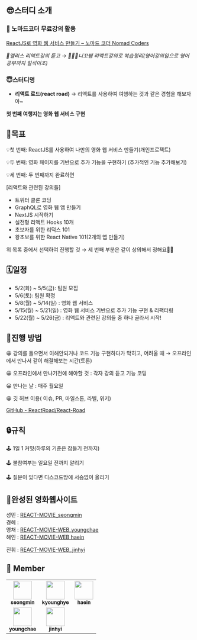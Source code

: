 ## 😎스터디 소개   

### 🧐 노마드코더 무료강의 활용   

[ReactJS로 영화 웹 서비스 만들기 – 노마드 코더 Nomad Coders](https://nomadcoders.co/react-for-beginners)

*🐰엘리스 리액트강의 듣고 → 🧔🏻‍♀️니꼬쌤 리액트강의로 복습정리(영어강의임으로 영어 공부까지 일석이조)*

### 😇스터디명

 - **리액트 로드(react road)** → 리액트를 사용하여 여행하는 것과 같은 경험을 해보자아~

 **첫 번째 여행지는 영화 웹 서비스 구현**

## 📍목표

💡첫 번째: ReactJS를 사용하여 나만의 영화 웹 서비스 만들기(개인프로젝트)

💡두 번째: 영화 페이지를 기반으로 추가 기능을 구현하기 (추가적인 기능 추가해보기)

💡세 번째: 두 번째까지 완료하면

[리액트와 관련된 강의들]

- 트위터 클론 코딩
- GraphQL로 영화 웹 앱 만들기
- NextJS 시작하기
- 실전형 리액트 Hooks 10개
- 초보자를 위한 리덕스 101
- 왕초보를 위한 React Native 101(2개의 앱 만들기)

위 목록 중에서 선택하여 진행할 것  → 세 번째 부분은 같이 상의해서 정해요👊🏻

## 🗓️일정

- 5/2(화) ~ 5/5(금): 팀원 모집
- 5/6(토): 팀원 확정
- 5/8(월) ~ 5/14(일) : 영화 웹 서비스
- 5/15(월) ~ 5/21(일) : 영화 웹 서비스 기반으로 추가 기능 구현 & 리팩터링
- 5/22(월) ~ 5/26(금) : 리액트와 관련된 강의들 중 하나 골라서 시작!

## 📍진행 방법

😀 강의를 들으면서 이해안되거나 코드 기능 구현하다가 막히고, 어려울 때 → 오프라인에서 만나서 같이 해결해보는 시간(토론)

😀 오프라인에서 만나기전에 해야할 것 : 각자 강의 듣고 기능 코딩

😀 만나는 날 : 매주 월요일

😀 깃 허브 이용( 이슈, PR, 마일스톤, 라벨, 위키) 

[GitHub - ReactRoad/React-Road](https://github.com/ReactRoad/React-Road)

## 🔒규칙

🕹️ 1일 1 커밋(하루의 기준은 잠들기 전까지)

🕹️ 불참여부는 일요일 전까지 알리기

🕹️ 질문이 있다면 디스코드방에 서슴없이 올리기 

## 🎥완성된 영화웹사이트
성민 : [REACT-MOVIE_seongmin](https://seongm2n.github.io/react-movie/)   
경혜 :   
영채 : [REACT-MOVIE-WEB_youngchae](https://0chae01.github.io/react-movie-web/)   
해인 : [REACT-MOVIE-WEB haein](https://lhi0915.github.io/react-movie-app/)

진휘 : [REACT-MOVIE-WEB_jinhyi](https://super-squirrel-e9374d.netlify.app/)

## 🐰 Member
<table>
  <tbody>
    <tr>
      <td align="center"><a href="https://github.com/seongm2n"><img align="center" width="50" height="50" src="https://avatars.githubusercontent.com/u/62044613?v=4"/><br /><sub><b>seongmin</b></sub></a><br /></td>
      <td align="center"><a href="https://github.com/kyoungg"><img align="center" width="50" height="50" src="https://avatars.githubusercontent.com/u/123715126?v=4"/><br /><sub><b>kyounghye</b></sub></a><br /></td>
      <td align="center"><a href="https://github.com/LHI0915"><img align="center" width="50" height="50" src="https://avatars.githubusercontent.com/u/41470637?v=4"/><br /><sub><b>haein</b></sub></a><br /></td>
     </tr>
      <td align="center"><a href="https://github.com/0chae01"><img align="center" width="50" height="50" src="https://avatars.githubusercontent.com/u/124250465?v=4"/><br /><sub><b>youngchae</b></sub></a><br /></td>
      <td align="center"><a href="https://github.com/2022IHU"><img align="center" width="50" height="50" src="https://avatars.githubusercontent.com/u/108668200?v=4"/><br /><sub><b>jinhyi</b></sub></a><br /></td>
    </tr>
  </tbody>
</table>
